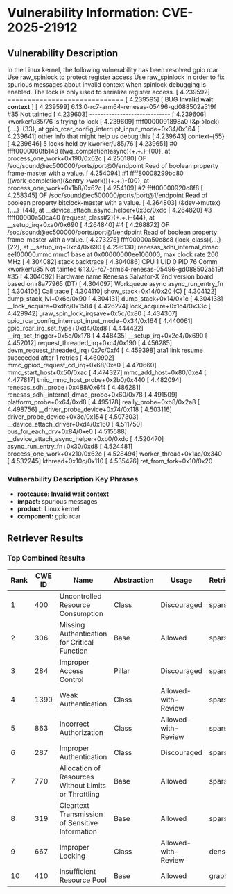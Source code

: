 # Vulnerability Information: CVE-2025-21912

## Vulnerability Description
In the Linux kernel, the following vulnerability has been resolved gpio rcar Use raw_spinlock to protect register access Use raw_spinlock in order to fix spurious messages about invalid context when spinlock debugging is enabled. The lock is only used to serialize register access. [ 4.239592] ============================= [ 4.239595] [ BUG **Invalid wait context** ] [ 4.239599] 6.13.0-rc7-arm64-renesas-05496-gd088502a519f #35 Not tainted [ 4.239603] ----------------------------- [ 4.239606] kworker/u85/76 is trying to lock [ 4.239609] ffff0000091898a0 (&p->lock){....}-{33}, at gpio_rcar_config_interrupt_input_mode+0x34/0x164 [ 4.239641] other info that might help us debug this [ 4.239643] context-{55} [ 4.239646] 5 locks held by kworker/u85/76 [ 4.239651] #0 ffff0000080fb148 ((wq_completion)async){+.+.}-{00}, at process_one_work+0x190/0x62c [ 4.250180] OF /soc/sound@ec500000/ports/port@0/endpoint Read of boolean property frame-master with a value. [ 4.254094] #1 ffff80008299bd80 ((work_completion)(&entry->work)){+.+.}-{00}, at process_one_work+0x1b8/0x62c [ 4.254109] #2 ffff00000920c8f8 [ 4.258345] OF /soc/sound@ec500000/ports/port@1/endpoint Read of boolean property bitclock-master with a value. [ 4.264803] (&dev->mutex){....}-{44}, at __device_attach_async_helper+0x3c/0xdc [ 4.264820] #3 ffff00000a50ca40 (request_class#2){+.+.}-{44}, at __setup_irq+0xa0/0x690 [ 4.264840] #4 [ 4.268872] OF /soc/sound@ec500000/ports/port@1/endpoint Read of boolean property frame-master with a value. [ 4.273275] ffff00000a50c8c8 (lock_class){....}-{22}, at __setup_irq+0xc4/0x690 [ 4.296130] renesas_sdhi_internal_dmac ee100000.mmc mmc1 base at 0x00000000ee100000, max clock rate 200 MHz [ 4.304082] stack backtrace [ 4.304086] CPU 1 UID 0 PID 76 Comm kworker/u85 Not tainted 6.13.0-rc7-arm64-renesas-05496-gd088502a519f #35 [ 4.304092] Hardware name Renesas Salvator-X 2nd version board based on r8a77965 (DT) [ 4.304097] Workqueue async async_run_entry_fn [ 4.304106] Call trace [ 4.304110] show_stack+0x14/0x20 (C) [ 4.304122] dump_stack_lvl+0x6c/0x90 [ 4.304131] dump_stack+0x14/0x1c [ 4.304138] __lock_acquire+0xdfc/0x1584 [ 4.426274] lock_acquire+0x1c4/0x33c [ 4.429942] _raw_spin_lock_irqsave+0x5c/0x80 [ 4.434307] gpio_rcar_config_interrupt_input_mode+0x34/0x164 [ 4.440061] gpio_rcar_irq_set_type+0xd4/0xd8 [ 4.444422] __irq_set_trigger+0x5c/0x178 [ 4.448435] __setup_irq+0x2e4/0x690 [ 4.452012] request_threaded_irq+0xc4/0x190 [ 4.456285] devm_request_threaded_irq+0x7c/0xf4 [ 4.459398] ata1 link resume succeeded after 1 retries [ 4.460902] mmc_gpiod_request_cd_irq+0x68/0xe0 [ 4.470660] mmc_start_host+0x50/0xac [ 4.474327] mmc_add_host+0x80/0xe4 [ 4.477817] tmio_mmc_host_probe+0x2b0/0x440 [ 4.482094] renesas_sdhi_probe+0x488/0x6f4 [ 4.486281] renesas_sdhi_internal_dmac_probe+0x60/0x78 [ 4.491509] platform_probe+0x64/0xd8 [ 4.495178] really_probe+0xb8/0x2a8 [ 4.498756] __driver_probe_device+0x74/0x118 [ 4.503116] driver_probe_device+0x3c/0x154 [ 4.507303] __device_attach_driver+0xd4/0x160 [ 4.511750] bus_for_each_drv+0x84/0xe0 [ 4.515588] __device_attach_async_helper+0xb0/0xdc [ 4.520470] async_run_entry_fn+0x30/0xd8 [ 4.524481] process_one_work+0x210/0x62c [ 4.528494] worker_thread+0x1ac/0x340 [ 4.532245] kthread+0x10c/0x110 [ 4.535476] ret_from_fork+0x10/0x20

### Vulnerability Description Key Phrases
- **rootcause:** **Invalid wait context**
- **impact:** spurious messages
- **product:** Linux kernel
- **component:** gpio rcar

## Retriever Results

### Top Combined Results

| Rank | CWE ID | Name | Abstraction | Usage  | Retrievers | Individual Scores |
|------|--------|------|-------------|-------|------------|-------------------|
| 1 | 400 | Uncontrolled Resource Consumption | Class | Discouraged | sparse | 0.941 |
| 2 | 306 | Missing Authentication for Critical Function | Base | Allowed | sparse | 0.901 |
| 3 | 284 | Improper Access Control | Pillar | Discouraged | sparse | 0.898 |
| 4 | 1390 | Weak Authentication | Class | Allowed-with-Review | sparse | 0.895 |
| 5 | 863 | Incorrect Authorization | Class | Allowed-with-Review | sparse | 0.880 |
| 6 | 287 | Improper Authentication | Class | Discouraged | sparse | 0.876 |
| 7 | 770 | Allocation of Resources Without Limits or Throttling | Base | Allowed | sparse | 0.875 |
| 8 | 319 | Cleartext Transmission of Sensitive Information | Base | Allowed | sparse | 0.873 |
| 9 | 667 | Improper Locking | Class | Allowed-with-Review | dense | 0.528 |
| 10 | 410 | Insufficient Resource Pool | Base | Allowed | graph | 0.002 |

